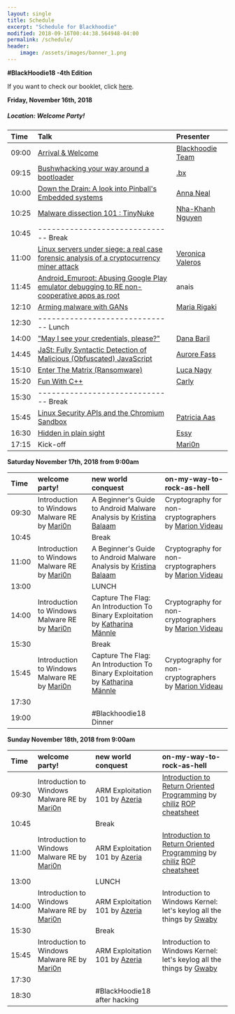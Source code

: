 ```yaml
---
layout: single
title: Schedule
excerpt: "Schedule for Blackhoodie"
modified: 2018-09-16T00:44:38.564948-04:00
permalink: /schedule/
header:
    image: /assets/images/banner_1.png
---
```


**#BlackHoodie18 -4th Edition**

If you want to check our booklet, click [here](https://tiny.cc/bh18-booklet).

**Friday, November 16th, 2018**

##### Location: Welcome Party!

| Time | Talk | Presenter |
| :--- | :--- | :--- |
|09:00| [Arrival & Welcome](https://tiny.cc/bh18-slides) | [Blackhoodie Team](https://twitter.com/blackhoodie_re) |
|09:15| [Bushwhacking your way around a bootloader](./abstracts#bushwhacking-your-way-around-a-bootloader) | [.bx](https://twitter.com/bxsays) |
|10:00| [Down the Drain: A look into Pinball's Embedded systems](./abstracts#down-the-drain-a-look-into-pinballs-embedded-systems) | [Anna Neal](https://twitter.com/_brawd) |
|10:25| [Malware dissection 101 : TinyNuke](./abstracts#malware-dissection-101--tinynuke) | [Nha-Khanh Nguyen](https://twitter.com/N1aKan) |
|10:45| ------------------------------  Break
|11:00| [Linux servers under siege: a real case forensic analysis of a cryptocurrency miner attack](./abstracts#linux-servers-under-siege-a-real-case-forensic-analysis-of-a-cryptocurrency-miner-attack) | [Veronica Valeros](https://twitter.com/verovaleros) |
|11:45| [Android_Emuroot: Abusing Google Play emulator debugging to RE non-cooperative apps as root](./abstracts#android_emuroot-abusing-google-play-emulator-debugging-to-re-non-cooperative-apps-as-root) | anais |
|12:10| [Arming malware with GANs](./abstracts#arming-malware-with-gans) | [Maria Rigaki](https://twitter.com/mrigaki) |
|12:30| ------------------------------  Lunch
|14:00| ["May I see your credentials, please?"](./abstracts#may-i-see-your-credentials-please) | [Dana Baril](https://twitter.com/dana_baril) |
|14:45| [JaSt: Fully Syntactic Detection of Malicious (Obfuscated) JavaScript](./abstracts#jast-fully-syntactic-detection-of-malicious-obfuscated-javascript) | [Aurore Fass](https://twitter.com/AuroreFass) |
|15:10| [Enter The Matrix (Ransomware)](./abstracts#enter-the-matrix-ransomware) | [Luca Nagy](https://twitter.com/luca_nagy_) |
|15:20| [Fun With C++](./abstracts#fun-with-c) | [Carly](https://twitter.com/_5chn31d3r_) |
|15:30| ------------------------------  Break
|15:45| [Linux Security APIs and the Chromium Sandbox](./abstracts#linux-security-apis-and-the-chromium-sandbox) | [Patricia Aas](https://twitter.com/pati_gallardo) |
|16:30| [Hidden in plain sight](./abstracts#hidden-in-plain-sight) | [Essy](https://twitter.com/casheeew) |
|17:15| Kick-off | [Mari0n](https://twitter.com/pinkflawd) |

**Saturday November 17th, 2018 from 9:00am**

| Time | welcome party! | new world conquest | on-my-way-to-rock-as-hell |
| :--- | :--- | :--- | :--- |
|09:30| Introduction to Windows Malware RE by [Mari0n](https://twitter.com/pinkflawd) | A Beginner's Guide to Android Malware Analysis by [Kristina Balaam](https://twitter.com/chmodxx_) | Cryptography for non-cryptographers by [Marion Videau](https://twitter.com/cry_cry_pto) |
|10:45|   | Break |   |
|11:00| Introduction to Windows Malware RE by [Mari0n](https://twitter.com/pinkflawd) | A Beginner's Guide to Android Malware Analysis by [Kristina Balaam](https://twitter.com/chmodxx_) | Cryptography for non-cryptographers by [Marion Videau](https://twitter.com/cry_cry_pto) |
|13:00|   | LUNCH |   |
|14:00| Introduction to Windows Malware RE by [Mari0n](https://twitter.com/pinkflawd) | Capture The Flag: An Introduction To Binary Exploitation by [Katharina Männle](https://twitter.com/mnnle) | Cryptography for non-cryptographers by [Marion Videau](https://twitter.com/cry_cry_pto) |
|15:30|   | Break |   |
|15:45| Introduction to Windows Malware RE by [Mari0n](https://twitter.com/pinkflawd) | Capture The Flag: An Introduction To Binary Exploitation by [Katharina Männle](https://twitter.com/mnnle) | Cryptography for non-cryptographers by [Marion Videau](https://twitter.com/cry_cry_pto) |
|17:30|   |   |   |
|19:00|   | #Blackhoodie18 Dinner |   |

**Sunday November 18th, 2018 from 9:00am**

| Time | welcome party! | new world conquest | on-my-way-to-rock-as-hell |
| :--- | :--- | :--- | :--- |
|09:30| Introduction to Windows Malware RE by [Mari0n](https://twitter.com/pinkflawd) | ARM Exploitation 101 by [Azeria](https://twitter.com/Fox0x01) | [Introduction to Return Oriented Programming](https://drive.google.com/open?id=1qNTnnEp79iCJFVFV1eXqvWXshEx2OwoP) by [chiliz](https://twitter.com/chiliz16) [ROP cheatsheet](https://drive.google.com/open?id=1ay7p4qB0IlftmjeQqe7X5h4rkWKVuhjt)|
|10:45|   | Break |   |
|11:00| Introduction to Windows Malware RE by [Mari0n](https://twitter.com/pinkflawd) | ARM Exploitation 101 by [Azeria](https://twitter.com/Fox0x01) | [Introduction to Return Oriented Programming](https://drive.google.com/open?id=1qNTnnEp79iCJFVFV1eXqvWXshEx2OwoP) by [chiliz](https://twitter.com/chiliz16) [ROP cheatsheet](https://drive.google.com/open?id=1ay7p4qB0IlftmjeQqe7X5h4rkWKVuhjt)|
|13:00|   | LUNCH |   |
|14:00| Introduction to Windows Malware RE by [Mari0n](https://twitter.com/pinkflawd) | ARM Exploitation 101 by [Azeria](https://twitter.com/Fox0x01) | Introduction to Windows Kernel: let's keylog all the things by [Gwaby](https://twitter.com/pwissenlit) |
|15:30|   | Break |   |
|15:45| Introduction to Windows Malware RE by [Mari0n](https://twitter.com/pinkflawd) | ARM Exploitation 101 by [Azeria](https://twitter.com/Fox0x01) | Introduction to Windows Kernel: let's keylog all the things by [Gwaby](https://twitter.com/pwissenlit) |
|17:30|   |   |   |
|18:30|   | #BlackHoodie18 after hacking  |   |
